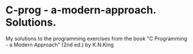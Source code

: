 # C-prog - a-modern-approach. Solutions.
My solutions to the programming exercises from the book "C Programming - a Modern Approach" (2nd ed.) by K.N.King
